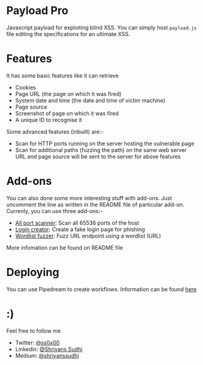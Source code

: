 # Payload Pro
Javascript payload for exploiting blind XSS. You can simply host `payload.js` file editing the specifications for an ultimate XSS.

# Features
It has some basic features like it can retrieve
- Cookies
- Page URL (the page on which it was fired)
- System date and time (the date and time of victim machine)
- Page source
- Screenshot of page on which it was fired
- A unique ID to recognise it

Some advanced features (inbuilt) are:-
- Scan for HTTP ports running on the server hosting the vulnerable page
- Scan for additional paths (fuzzing the path) on the same web server
URL and page source will be sent to the server for above features

# Add-ons
You can also done some more interesting stuff with add-ons. Just uncomment the line as written in the README file of particular add-on. Currenly, you can use three add-ons:-
- [All port scanner](https://github.com/shriyanss/payload-pro/tree/main/addons/all_port_scanner): Scan all 65536 ports of the host
- [Login creator](https://github.com/shriyanss/payload-pro/tree/main/addons/login_creator): Create a fake login page for phishing
- [Wordlist fuzzer](https://github.com/shriyanss/payload-pro/tree/main/addons/wordlist_fuzzer): Fuzz URL endpoint using a wordlist (URL)

More infomation can be found on README file

# Deploying
You can use Pipedream to create workflows. Information can be found [here](https://github.com/shriyanss/payload-pro/blob/main/webhook.md)

# :)
Feel free to follow me
- Twitter: [@ss0x00](https://twitter.com/ss0x00)
- Linkedin: [@Shriyans Sudhi](https://www.linkedin.com/in/shriyans-s-a62826216/)
- Medium: [@shriyanssudhi](https://shriyanssudhi.medium.com)
